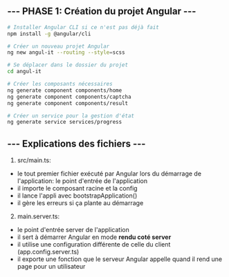 ## --- PHASE 1: Création du projet Angular ---

```bash
# Installer Angular CLI si ce n'est pas déjà fait
npm install -g @angular/cli

# Créer un nouveau projet Angular
ng new angul-it --routing --style=scss

# Se déplacer dans le dossier du projet
cd angul-it

# Créer les composants nécessaires
ng generate component components/home
ng generate component components/captcha
ng generate component components/result

# Créer un service pour la gestion d'état
ng generate service services/progress
```

## --- Explications des fichiers ---
1) src/main.ts:
- le tout premier fichier exécuté par Angular lors du démarrage de l'application: le point d'entrée de l'application
- il importe le composant racine et la config
- il lance l'appli avec bootstrapApplication()
- il gère les erreurs si ça plante au démarrage

2) main.server.ts:
- le point d'entrée server de l'application
- il sert à démarrer Angular en mode **rendu coté server**
- il utilise une configuration différente de celle du client (app.config.server.ts)
- il exporte une fonction que le serveur Angular appelle quand il rend une page pour un utilisateur